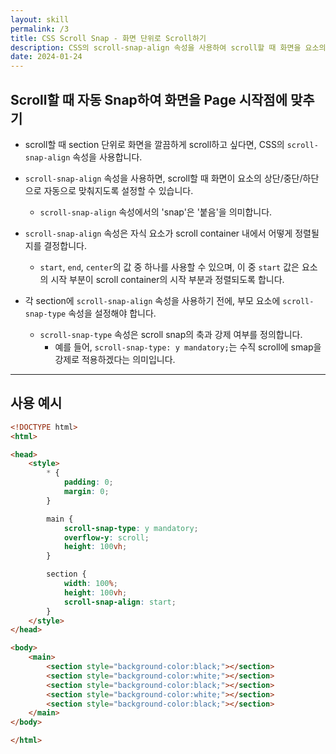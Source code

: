 ```yaml
---
layout: skill
permalink: /3
title: CSS Scroll Snap - 화면 단위로 Scroll하기
description: CSS의 scroll-snap-align 속성을 사용하여 scroll할 때 화면을 요소의 시작 부분에 맞추어 깔끔하게 scroll할 수 있습니다.
date: 2024-01-24
---
```



## Scroll할 때 자동 Snap하여 화면을 Page 시작점에 맞추기

- scroll할 때 section 단위로 화면을 깔끔하게 scroll하고 싶다면, CSS의 `scroll-snap-align` 속성을 사용합니다.

- `scroll-snap-align` 속성을 사용하면, scroll할 때 화면이 요소의 상단/중단/하단으로 자동으로 맞춰지도록 설정할 수 있습니다.
    - `scroll-snap-align` 속성에서의 'snap'은 '붙음'을 의미합니다.

- `scroll-snap-align` 속성은 자식 요소가 scroll container 내에서 어떻게 정렬될지를 결정합니다.
    - `start`, `end`, `center`의 값 중 하나를 사용할 수 있으며, 이 중 `start` 값은 요소의 시작 부분이 scroll container의 시작 부분과 정렬되도록 합니다.
    
- 각 section에 `scroll-snap-align` 속성을 사용하기 전에, 부모 요소에 `scroll-snap-type` 속성을 설정해야 합니다.
    - `scroll-snap-type` 속성은 scroll snap의 축과 강제 여부를 정의합니다.
        - 예를 들어, `scroll-snap-type: y mandatory;`는 수직 scroll에 smap을 강제로 적용하겠다는 의미입니다. 


---


## 사용 예시

```html
<!DOCTYPE html>
<html>

<head>
    <style>
        * {
            padding: 0;
            margin: 0;
        }

        main {
            scroll-snap-type: y mandatory;
            overflow-y: scroll;
            height: 100vh;
        }

        section {
            width: 100%;
            height: 100vh;
            scroll-snap-align: start;
        }
    </style>
</head>

<body>
    <main>
        <section style="background-color:black;"></section>
        <section style="background-color:white;"></section>
        <section style="background-color:black;"></section>
        <section style="background-color:white;"></section>
        <section style="background-color:black;"></section>
    </main>
</body>

</html>
```
